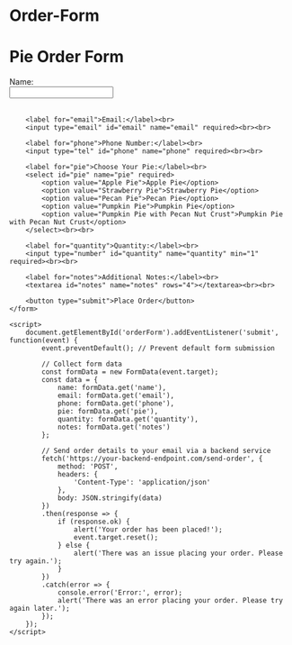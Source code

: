 # Order-Form
<!DOCTYPE html>
<html lang="en">
<head>
    <meta charset="UTF-8">
    <meta name="viewport" content="width=device-width, initial-scale=1.0">
    <title>Pie Order Form</title>
</head>
<body>
    <h1>Pie Order Form</h1>
    <form id="orderForm">
        <label for="name">Name:</label><br>
        <input type="text" id="name" name="name" required><br><br>

        <label for="email">Email:</label><br>
        <input type="email" id="email" name="email" required><br><br>

        <label for="phone">Phone Number:</label><br>
        <input type="tel" id="phone" name="phone" required><br><br>

        <label for="pie">Choose Your Pie:</label><br>
        <select id="pie" name="pie" required>
            <option value="Apple Pie">Apple Pie</option>
            <option value="Strawberry Pie">Strawberry Pie</option>
            <option value="Pecan Pie">Pecan Pie</option>
            <option value="Pumpkin Pie">Pumpkin Pie</option>
            <option value="Pumpkin Pie with Pecan Nut Crust">Pumpkin Pie with Pecan Nut Crust</option>
        </select><br><br>

        <label for="quantity">Quantity:</label><br>
        <input type="number" id="quantity" name="quantity" min="1" required><br><br>

        <label for="notes">Additional Notes:</label><br>
        <textarea id="notes" name="notes" rows="4"></textarea><br><br>

        <button type="submit">Place Order</button>
    </form>

    <script>
        document.getElementById('orderForm').addEventListener('submit', function(event) {
            event.preventDefault(); // Prevent default form submission

            // Collect form data
            const formData = new FormData(event.target);
            const data = {
                name: formData.get('name'),
                email: formData.get('email'),
                phone: formData.get('phone'),
                pie: formData.get('pie'),
                quantity: formData.get('quantity'),
                notes: formData.get('notes')
            };

            // Send order details to your email via a backend service
            fetch('https://your-backend-endpoint.com/send-order', {
                method: 'POST',
                headers: {
                    'Content-Type': 'application/json'
                },
                body: JSON.stringify(data)
            })
            .then(response => {
                if (response.ok) {
                    alert('Your order has been placed!');
                    event.target.reset();
                } else {
                    alert('There was an issue placing your order. Please try again.');
                }
            })
            .catch(error => {
                console.error('Error:', error);
                alert('There was an error placing your order. Please try again later.');
            });
        });
    </script>
</body>
</html>
